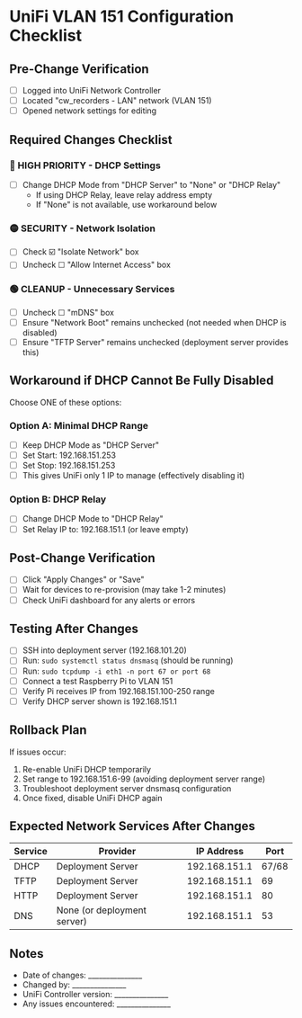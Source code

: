 # UniFi VLAN 151 Configuration Checklist

## Pre-Change Verification
- [ ] Logged into UniFi Network Controller
- [ ] Located "cw_recorders - LAN" network (VLAN 151)
- [ ] Opened network settings for editing

## Required Changes Checklist

### 🔴 HIGH PRIORITY - DHCP Settings
- [ ] Change DHCP Mode from "DHCP Server" to "None" or "DHCP Relay"
  - If using DHCP Relay, leave relay address empty
  - If "None" is not available, use workaround below

### 🟡 SECURITY - Network Isolation
- [ ] Check ☑️ "Isolate Network" box
- [ ] Uncheck ☐ "Allow Internet Access" box

### 🟢 CLEANUP - Unnecessary Services
- [ ] Uncheck ☐ "mDNS" box
- [ ] Ensure "Network Boot" remains unchecked (not needed when DHCP is disabled)
- [ ] Ensure "TFTP Server" remains unchecked (deployment server provides this)

## Workaround if DHCP Cannot Be Fully Disabled
Choose ONE of these options:

### Option A: Minimal DHCP Range
- [ ] Keep DHCP Mode as "DHCP Server"
- [ ] Set Start: 192.168.151.253
- [ ] Set Stop: 192.168.151.253
- [ ] This gives UniFi only 1 IP to manage (effectively disabling it)

### Option B: DHCP Relay
- [ ] Change DHCP Mode to "DHCP Relay"
- [ ] Set Relay IP to: 192.168.151.1 (or leave empty)

## Post-Change Verification
- [ ] Click "Apply Changes" or "Save"
- [ ] Wait for devices to re-provision (may take 1-2 minutes)
- [ ] Check UniFi dashboard for any alerts or errors

## Testing After Changes
- [ ] SSH into deployment server (192.168.101.20)
- [ ] Run: `sudo systemctl status dnsmasq` (should be running)
- [ ] Run: `sudo tcpdump -i eth1 -n port 67 or port 68`
- [ ] Connect a test Raspberry Pi to VLAN 151
- [ ] Verify Pi receives IP from 192.168.151.100-250 range
- [ ] Verify DHCP server shown is 192.168.151.1

## Rollback Plan
If issues occur:
1. Re-enable UniFi DHCP temporarily
2. Set range to 192.168.151.6-99 (avoiding deployment server range)
3. Troubleshoot deployment server dnsmasq configuration
4. Once fixed, disable UniFi DHCP again

## Expected Network Services After Changes

| Service | Provider | IP Address | Port |
|---------|----------|------------|------|
| DHCP | Deployment Server | 192.168.151.1 | 67/68 |
| TFTP | Deployment Server | 192.168.151.1 | 69 |
| HTTP | Deployment Server | 192.168.151.1 | 80 |
| DNS | None (or deployment server) | 192.168.151.1 | 53 |

## Notes
- Date of changes: _______________
- Changed by: _______________
- UniFi Controller version: _______________
- Any issues encountered: _______________